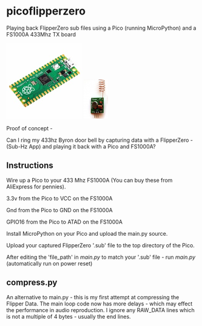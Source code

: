 # picoflipperzero
Playing back FlipperZero sub files using a Pico (running MicroPython) and a FS1000A 433Mhz TX board


![Alt text](pico.jpg?raw=true "Pico") ![Alt text](fs1000a.png?raw=true "FS1000A")



Proof of concept - 

Can I ring my 433hz Byron door bell by capturing data with a FlipperZero - (Sub-Hz App) and playing it back with a Pico and FS1000A?


## Instructions

Wire up a Pico to your 433 Mhz FS1000A (You can buy these from AliExpress for pennies).


3.3v from the Pico to VCC on the FS1000A

Gnd from the Pico to GND on the FS1000A

GPIO16 from the Pico to ATAD on the FS1000A


Install MicroPython on your Pico and upload the main.py source.

Upload your captured FlipperZero '.sub' file to the top directory of the Pico.

After editing the 'file_path' in *main.py* to match your '.sub' file - run *main.py* (automatically run on power reset)



## compress.py

An alternative to main.py - this is my first attempt at compressing the Flipper Data. 
The main loop code now has more delays - which may effect the performance in audio reproduction.
I ignore any RAW_DATA lines which is not a multiple of 4 bytes - usually the end lines.





